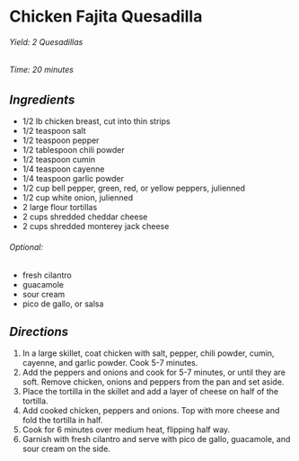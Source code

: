# Chicken Fajita Quesadilla

######  Yield: 2 Quesadillas
######  Time: 20 minutes

##  *Ingredients*
- 1/2 lb chicken breast, cut into thin strips
- 1/2 teaspoon  salt
- 1/2 teaspoon  pepper
- 1/2 tablespoon  chili powder
- 1/2 teaspoon  cumin
- 1/4 teaspoon  cayenne
- 1/4 teaspoon  garlic powder
- 1/2 cup  bell pepper, green, red, or yellow peppers, julienned
- 1/2 cup  white onion, julienned
- 2 large flour tortillas
- 2 cups shredded cheddar cheese
- 2 cups shredded monterey jack cheese
<!---->
###### Optional:
- fresh cilantro
- guacamole
- sour cream
- pico de gallo, or salsa
##  *Directions*
1. In a large skillet, coat chicken with salt, pepper, chili powder, cumin, cayenne, and garlic powder. Cook 5-7 minutes.
2. Add the peppers and onions and cook for 5-7 minutes, or until they are soft. Remove chicken, onions and peppers from the pan and set aside.
3. Place the tortilla in the skillet and add a layer of cheese on half of the tortilla.
4. Add cooked chicken, peppers and onions. Top with more cheese and fold the tortilla in half.
5. Cook for 6 minutes over medium heat, flipping half way.
6. Garnish with fresh cilantro and serve with pico de gallo, guacamole, and sour cream on the side.